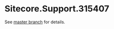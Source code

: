# Sitecore.Support.315407

See [master branch](https://github.com/sitecoresupport/Sitecore.Support.315407) for details.